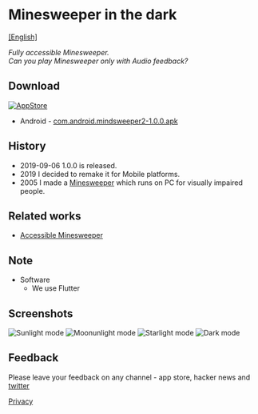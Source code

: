 # Minesweeper in the dark

[\[English\]](index)

*Fully accessible Minesweeper.*  
*Can you play Minesweeper only with Audio feedback?*


## Download
[![AppStore](https://keewon.github.io/opop/apple.png)](https://apps.apple.com/kr/app/organic-pop/id1317691271)

 - Android - [com.android.mindsweeper2-1.0.0.apk](com.android.mindsweeper2-1.0.0.apk)

## History
 - 2019-09-06 1.0.0 is released.
 - 2019 I decided to remake it for Mobile platforms.
 - 2005 I made a [Minesweeper](https://github.com/keewon/blindmine) which runs on PC for visually impaired people. 

## Related works
 - [Accessible Minesweeper](https://apps.apple.com/us/app/accessible-minesweeper/id405094331)

## Note
 - Software
   - We use Flutter

## Screenshots
![Sunlight mode](screenshot_sunlight.png)
![Moonunlight mode](screenshot_moonlight.png)
![Starlight mode](screenshot_starlight.png)
![Dark mode](screenshot_inthedark.png)


## Feedback
Please leave your feedback on any channel - app store, hacker news and [twitter](https://twitter.com/keewonseo)
 


[Privacy](privacy)
